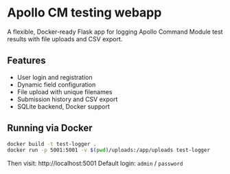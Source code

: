 # Apollo CM testing webapp

A flexible, Docker-ready Flask app for logging Apollo Command Module test results with file uploads and CSV export.

## Features

- User login and registration
- Dynamic field configuration
- File upload with unique filenames
- Submission history and CSV export
- SQLite backend, Docker support

## Running via Docker

```bash
docker build -t test-logger .
docker run -p 5001:5001 -v $(pwd)/uploads:/app/uploads test-logger
```


Then visit: http://localhost:5001
Default login: `admin` / `password`
